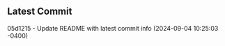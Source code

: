 
## Latest Commit
05d1215 - Update README with latest commit info (2024-09-04 10:25:03 -0400) <Yunxi-Zhou>
